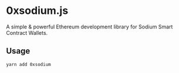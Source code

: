# 0xsodium.js

A simple & powerful Ethereum development library for Sodium Smart Contract Wallets.

## Usage

`yarn add 0xsodium`
